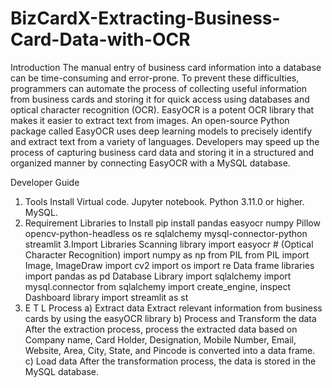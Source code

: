 # BizCardX-Extracting-Business-Card-Data-with-OCR
Introduction
The manual entry of business card information into a database can be time-consuming and error-prone. To prevent these difficulties, programmers can automate the process of collecting useful information from business cards and storing it for quick access using databases and optical character recognition (OCR). EasyOCR is a potent OCR library that makes it easier to extract text from images. An open-source Python package called EasyOCR uses deep learning models to precisely identify and extract text from a variety of languages. Developers may speed up the process of capturing business card data and storing it in a structured and organized manner by connecting EasyOCR with a MySQL database.

Developer Guide
1. Tools Install
Virtual code.
Jupyter notebook.
Python 3.11.0 or higher.
MySQL.
2. Requirement Libraries to Install
pip install pandas easyocr numpy Pillow opencv-python-headless os re sqlalchemy mysql-connector-python streamlit
3.Import Libraries
Scanning library
import easyocr # (Optical Character Recognition)
import numpy as np
from PIL
from PIL import Image, ImageDraw
import cv2
import os
import re
Data frame libraries
import pandas as pd
Database Library
import sqlalchemy
import mysql.connector
from sqlalchemy import create_engine, inspect
Dashboard library
import streamlit as st
4. E T L Process
a) Extract data
Extract relevant information from business cards by using the easyOCR library
b) Process and Transform the data
After the extraction process, process the extracted data based on Company name, Card Holder, Designation, Mobile Number, Email, Website, Area, City, State, and Pincode is converted into a data frame.
c) Load data
After the transformation process, the data is stored in the MySQL database.
